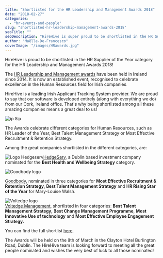 ```yaml
---
title: "Shortlisted for the HR Leadership and Management Awards 2018"
date: "2018-02-27"
categories:
  - "hr-events-and-people"
slug: "shortlisted-hr-leadership-management-awards-2018"
seoTitle: ""
seoDescription: "HireHive is super proud to be shortlisted in the HR Supplier of the Year category for the HR Leadership and Management Awards 2018!"
author: "Maëlle-De-Francesco"
coverImage: "/images/HRawards.jpg"
---
```


HireHive is proud to be shortlisted in the HR Supplier of the Year category for the HR Leadership and Management Awards 2018!

The [HR Leadership and Management awards](http://www.hrawards.ie) have been held in Ireland since 2014. It is now an established event, recognised to celebrate excellence in the Human Resources field for Irish companies.

HireHive is a leading Irish Applicant Tracking System provider. We are proud to say that our software is developed entirely (along with everything we do) from our Cork, Ireland office. That's why being shortlisted among all these amazing companies means a great deal to us!

![ip Sip](/images/ip-Sip.png)

The Awards celebrate different categories for Human Resources, such as HR Leader of the Year, Best Talent Management Strategy or Most Effective Recruitment & Retention Strategy.

Among the great companies shortlisted in the different categories, are:

![Logo Hedgeserv](/images/Logo-Hedgeserv.png)[HedgeServ](https://www.hedgeserv.com/), a Dublin based investment company nominated for the **Best Health and Wellbeing Strategy** category.

![Goodbody logo](/images/Goodbody-logo.png)

[Goodbody](https://www.goodbody.ie/), nominated in three categories for **Most Effective Recruitment & Retention Strategy**, **Best Talent Management Strategy** and **HR Rising Star of the Year** for Mary-Louise Walsh.

![Voltedge logo](/images/Voltedge-logo.png)  
[Voltedge Management](http://www.voltedge.ie), shortlisted in four categories: **Best Talent Management Strategy**, **Best Change Management Programme**, **Most Innovative Use of technology** and **Most Effective Employee Engagement Strategy.**

You can find the full shortlist [here](http://www.hrawards.ie/shortlist.php#.WpU35qjFKUk).

The Awards will be held on the 8th of March in the Clayton Hotel Burlington Road, Dublin. The HireHive team is looking forward to meeting all the great people nominated and wishes the very best of luck to all those nominated!
